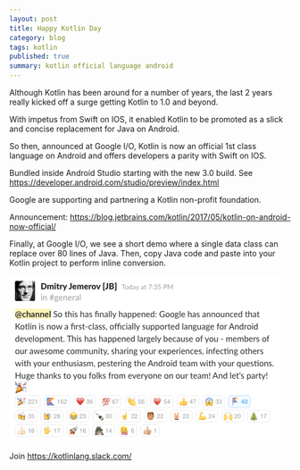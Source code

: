 ```yaml
---
layout: post
title: Happy Kotlin Day 
category: blog
tags: kotlin
published: true 
summary: kotlin official language android
---
```


Although Kotlin has been around for a number of years, the last 2 years really kicked off a surge getting Kotlin to 1.0 and beyond.

With impetus from Swift on IOS, it enabled Kotlin to be promoted as a slick and concise replacement for Java on Android.

So then, announced at Google I/O, Kotlin is now an official 1st class language on Android and offers developers a parity with Swift on IOS.

Bundled inside Android Studio starting with the new 3.0 build. See https://developer.android.com/studio/preview/index.html

Google are supporting and partnering a Kotlin non-profit foundation.
 
Announcement: https://blog.jetbrains.com/kotlin/2017/05/kotlin-on-android-now-official/

Finally, at Google I/O, we see a short demo where a single data class can replace over 80 lines of Java. Then, copy Java code and paste into your Kotlin project to perform inline conversion.  

![kotlin-slack](/public/kotlin-day.jpg)

Join https://kotlinlang.slack.com/



